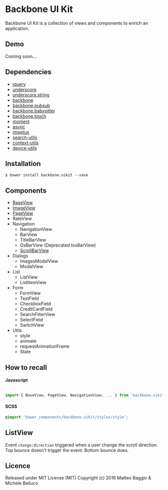 Backbone UI Kit
===============

Backbone UI Kit is a collection of views and components to enrich an application.


## Demo

Coming soon...

## Dependencies

- [jquery](https://jquery.com/)
- [underscore](http://underscorejs.org/)
- [underscore.string](https://epeli.github.io/underscore.string/)
- [backbone](http://backbonejs.org/)
- [backbone.pubsub](https://github.com/vash15/pubsub)
- [backbone.babysitter](https://github.com/marionettejs/backbone.babysitter)
- [backbone.touch](https://github.com/vash15/backbone.touch)
- [moment](http://momentjs.com/)
- [async](https://github.com/caolan/async)
- [impetus](http://chrisbateman.github.io/impetus/)
- [search-utils](https://github.com/vash15/search-utils)
- [context-utils](https://github.com/SonoIo/context-utils)
- [device-utils](https://github.com/SonoIo/device-utils)

## Installation

    $ bower install backbone.uikit --save

## Components

- [BaseView](./documentation/BaseView.md)
- [ImageView](./documentation/ImageView.md)
- [PageView](./documentation/PageView.md)
- RateView
- Navigation
   - NavigationView
   - BarView
   - TitleBarView
   - OsBarView (Deprecated IosBarView)
   - [ScrollBarView](./documentation/ScrollBarView.md)
- Dialogs
   - ImagesModalView
   - ModalView
- List
   - ListView
   - ListItemView
- Form
   - FormView
   - TextField
   - CheckboxField
   - CreditCardField
   - SearchFilterView
   - SelectField
   - SwitchView
- Utils
   - style
   - animate
   - requestAnimationFrame
   - State


## How to recall

#### Javascript

```javascript

import { BaseView, PageView, NavigationView, ... } from 'backbone.uikit';


```

#### SCSS

```scss
@import 'bower_components/backbone.uikit/styles/style';
```

## ListView

Event `change:direction` triggered when a user change the scroll direction. Top bounce doesn't trigger the event. Bottom bounce does.


## Licence

Released under MIT License (MIT) Copyright (c) 2016 Matteo Baggio & Michele Belluco

